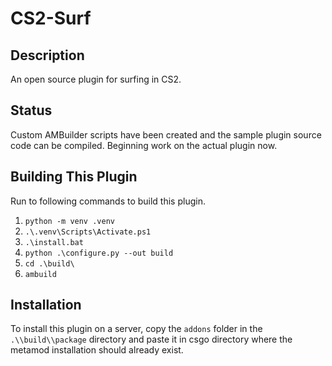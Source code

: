 # CS2-Surf

## Description

An open source plugin for surfing in CS2.

## Status

Custom AMBuilder scripts have been created and the sample plugin source code can be compiled. Beginning work on the actual plugin now.

## Building This Plugin

Run to following commands to build this plugin.

1. `python -m venv .venv`
2. `.\.venv\Scripts\Activate.ps1`
3. `.\install.bat`
4. `python .\configure.py --out build`
5. `cd .\build\`
6. `ambuild`

## Installation

To install this plugin on a server, copy the `addons` folder in the `.\\build\\package` directory and paste it in csgo directory where the metamod installation should already exist.
